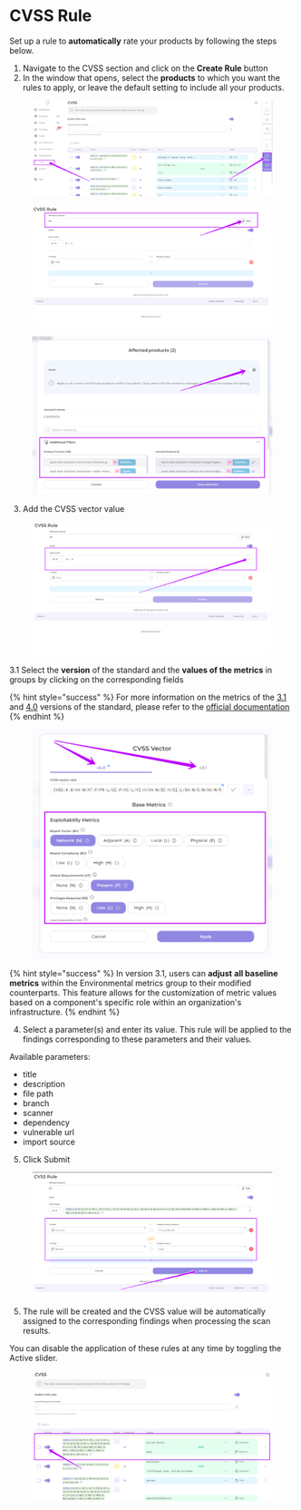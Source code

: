 # CVSS Rule

Set up a rule to **automatically** rate your products by following the steps below.

1. Navigate to the CVSS section and click on the **Create Rule** button
2. In the window that opens, select the **products** to which you want the rules to apply, or leave the default setting to include all your products.

<figure><img src="../../../../.gitbook/assets/image (4) (1) (1) (1).png" alt=""><figcaption></figcaption></figure>

<figure><img src="../../../../.gitbook/assets/cvss2-1.png" alt=""><figcaption></figcaption></figure>

<figure><img src="../../../../.gitbook/assets/cvss2(1).png" alt=""><figcaption></figcaption></figure>

3. Add the CVSS vector value

<figure><img src="../../../../.gitbook/assets/cvss3.png" alt=""><figcaption></figcaption></figure>

3.1 Select the **version** of the standard and the **values of the metrics** in groups by clicking on the corresponding fields

{% hint style="success" %}
For more information on the metrics of the [3.1](https://www.first.org/cvss/v3.1/specification-document) and [4.0](https://www.first.org/cvss/v4.0/specification-document) versions of the standard, please refer to the [official documentation](https://www.first.org/cvss/)
{% endhint %}

<figure><img src="../../../../.gitbook/assets/cvss4.png" alt=""><figcaption></figcaption></figure>

{% hint style="success" %}
In version 3.1, users can **adjust** **all baseline metrics** within the Environmental metrics group to their modified counterparts. This feature allows for the customization of metric values based on a component's specific role within an organization's infrastructure.
{% endhint %}

4. Select a parameter(s) and enter its value. This rule will be applied to the findings corresponding to these parameters and their values.

Available parameters:

* title
* description&#x20;
* file path&#x20;
* branch
* scanner&#x20;
* dependency&#x20;
* vulnerable url&#x20;
* import source

5. Click Submit

<figure><img src="../../../../.gitbook/assets/cvss6.png" alt=""><figcaption></figcaption></figure>

5. The rule will be created and the CVSS value will be automatically assigned to the corresponding findings when processing the scan results.&#x20;

You can disable the application of these rules at any time by toggling the Active slider.

<figure><img src="../../../../.gitbook/assets/cvss6(1).png" alt=""><figcaption></figcaption></figure>

